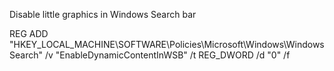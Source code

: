 Disable little graphics in Windows Search bar

REG ADD "HKEY_LOCAL_MACHINE\SOFTWARE\Policies\Microsoft\Windows\Windows Search" /v "EnableDynamicContentInWSB" /t REG_DWORD /d "0" /f
